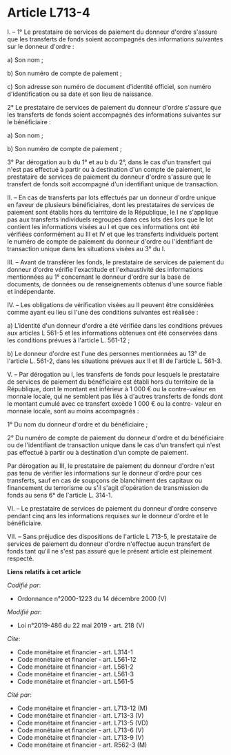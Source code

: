 # Article L713-4

I. – 1° Le prestataire de services de paiement du donneur d'ordre s'assure que les transferts de fonds soient accompagnés des
informations suivantes sur le donneur d'ordre :

a) Son nom ;

b) Son numéro de compte de paiement ;

c) Son adresse son numéro de document d'identité officiel, son numéro d'identification ou sa date et son lieu de naissance.

2° Le prestataire de services de paiement du donneur d'ordre s'assure que les transferts de fonds soient accompagnés des
informations suivantes sur le bénéficiaire :

a) Son nom ;

b) Son numéro de compte de paiement ;

3° Par dérogation au b du 1° et au b du 2°, dans le cas d'un transfert qui n'est pas effectué à partir ou à destination d'un
compte de paiement, le prestataire de services de paiement du donneur d'ordre s'assure que le transfert de fonds soit
accompagné d'un identifiant unique de transaction.

II. – En cas de transferts par lots effectués par un donneur d'ordre unique en faveur de plusieurs bénéficiaires, dont les
prestataires de services de paiement sont établis hors du territoire de la République, le I ne s'applique pas aux transferts
individuels regroupés dans ces lots dès lors que le lot contient les informations visées au I et que ces informations ont été
vérifiées conformément au III et IV et que les transferts individuels portent le numéro de compte de paiement du donneur
d'ordre ou l'identifiant de transaction unique dans les situations visées au 3° du I.

III. – Avant de transférer les fonds, le prestataire de services de paiement du donneur d'ordre vérifie l'exactitude et
l'exhaustivité des informations mentionnées au 1° concernant le donneur d'ordre sur la base de documents, de données ou de
renseignements obtenus d'une source fiable et indépendante.

IV. – Les obligations de vérification visées au II peuvent être considérées comme ayant eu lieu si l'une des conditions
suivantes est réalisée :

a) L'identité d'un donneur d'ordre a été vérifiée dans les conditions prévues aux articles L 561-5 et les informations
obtenues ont été conservées dans les conditions prévues à l'article L. 561-12 ;

b) Le donneur d'ordre est l'une des personnes mentionnées au 13° de l'article L. 561-2, dans les situations prévues aux II et
III de l'article L. 561-3.

V. – Par dérogation au I, les transferts de fonds pour lesquels le prestataire de services de paiement du bénéficiaire est
établi hors du territoire de la République, dont le montant est inférieur à 1 000 € ou la contre-valeur en monnaie locale,
qui ne semblent pas liés à d'autres transferts de fonds dont le montant cumulé avec ce transfert excède 1 000 € ou la contre-
valeur en monnaie locale, sont au moins accompagnés :

1° Du nom du donneur d'ordre et du bénéficiaire ;

2° Du numéro de compte de paiement du donneur d'ordre et du bénéficiaire ou de l'identifiant de transaction unique dans le
cas d'un transfert qui n'est pas effectué à partir ou à destination d'un compte de paiement.

Par dérogation au III, le prestataire de paiement du donneur d'ordre n'est pas tenu de vérifier les informations sur le
donneur d'ordre pour ces transferts, sauf en cas de soupçons de blanchiment des capitaux ou financement du terrorisme ou s'il
s'agit d'opération de transmission de fonds au sens 6° de l'article L. 314-1.

VI. – Le prestataire de services de paiement du donneur d'ordre conserve pendant cinq ans les informations requises sur le
donneur d'ordre et le bénéficiaire.

VII. – Sans préjudice des dispositions de l'article L 713-5, le prestataire de services de paiement du donneur d'ordre
n'effectue aucun transfert de fonds tant qu'il ne s'est pas assuré que le présent article est pleinement respecté.

**Liens relatifs à cet article**

_Codifié par_:

  - Ordonnance n°2000-1223 du 14 décembre 2000 (V)

_Modifié par_:

  - Loi n°2019-486 du 22 mai 2019 - art. 218 (V)

_Cite_:

  - Code monétaire et financier - art. L314-1
  - Code monétaire et financier - art. L561-12
  - Code monétaire et financier - art. L561-2
  - Code monétaire et financier - art. L561-3
  - Code monétaire et financier - art. L561-5

_Cité par_:

  - Code monétaire et financier - art. L713-12 (M)
  - Code monétaire et financier - art. L713-3 (V)
  - Code monétaire et financier - art. L713-5 (VD)
  - Code monétaire et financier - art. L713-6 (V)
  - Code monétaire et financier - art. L713-9 (V)
  - Code monétaire et financier - art. R562-3 (M)
